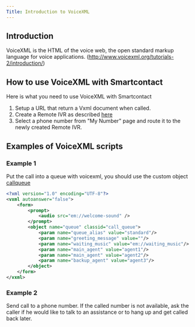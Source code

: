 ```yaml
---
Title: Introduction to VoiceXML
---
```


## Introduction

VoiceXML is the HTML of the voice web, the open standard markup language for voice applications. (http://www.voicexml.org/tutorials-2/introduction/)

## How to use VoiceXML with Smartcontact

Here is what you need to use VoiceXML with Smartcontact

1. Setup a URL that return a Vxml document when called.
2. Create a Remote IVR as described [here](/pages/call-routing-app/remote-ivr)
3. Select a phone number from "My Number" page and route it to the newly created Remote IVR.

## Examples of VoiceXML scripts


### Example 1
Put the call into a queue with voicexml, you should use the custom object [callqueue](/pages/vxml/objects/callqueue)

```xml
<?xml version="1.0" encoding="UTF-8"?>
<vxml autoanswer="false">
    <form>
        <prompt>
            <audio src="em://welcome-sound" />
        </prompt>
        <object name="queue" classid="call_queue">
            <param name="queue_alias" value="standard"/>
            <param name="greeting_message" value=""/>
            <param name="waiting_music" value="em://waiting_music"/>
            <param name="main_agent" value="agent1"/>
            <param name="main_agent" value="agent2"/>
            <param name="backup_agent" value="agent3"/>
        </object>
    </form>
</vxml>
```


### Example 2

Send call to a phone number. If the called number is not available, ask the caller if he would like to talk to an assistance or to hang up and get called back later.


